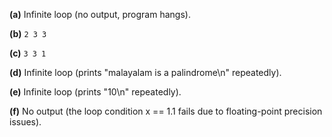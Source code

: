 **(a)** Infinite loop (no output, program hangs).

**(b)** ```2 3 3```

**(c)** ```3 3 1```

**(d)** Infinite loop (prints "malayalam is a palindrome\n" repeatedly).

**(e)** Infinite loop (prints "10\n" repeatedly).

**(f)** No output (the loop condition x == 1.1 fails due to floating-point precision issues).